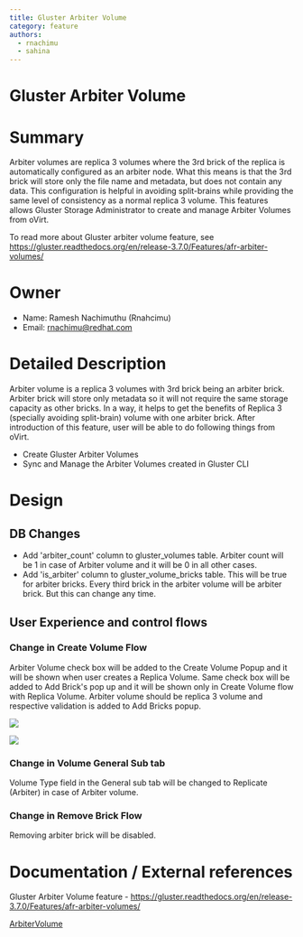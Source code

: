 ```yaml
---
title: Gluster Arbiter Volume
category: feature
authors:
  - rnachimu
  - sahina
---
```


# Gluster Arbiter Volume

# Summary

Arbiter volumes are replica 3 volumes where the 3rd brick of the replica is automatically configured as an arbiter node. What this means is that the 3rd brick will store only the file name and metadata, but does not contain any data. This configuration is helpful in avoiding split-brains while providing the same level of consistency as a normal replica 3 volume. This features allows Gluster Storage Administrator to create and manage Arbiter Volumes from oVirt.

To read more about Gluster arbiter volume feature, see <https://gluster.readthedocs.org/en/release-3.7.0/Features/afr-arbiter-volumes/>

# Owner

*   Name: Ramesh Nachimuthu (Rnahcimu)
*   Email: <rnachimu@redhat.com>

# Detailed Description

Arbiter volume is a replica 3 volumes with 3rd brick being an arbiter brick. Arbiter brick will store only metadata so it will not require the same storage capacity as other bricks. In a way, it helps to get the benefits of Replica 3 (specially avoiding split-brain) volume with one arbiter brick. After introduction of this feature, user will be able to do following things from oVirt.

*   Create Gluster Arbiter Volumes
*   Sync and Manage the Arbiter Volumes created in Gluster CLI

# Design

## DB Changes

*   Add 'arbiter_count' column to gluster_volumes table. Arbiter count will be 1 in case of Arbiter volume and it will be 0 in all other cases.
*   Add 'is_arbiter' column to gluster_volume_bricks table. This will be true for arbiter bricks. Every third brick in the arbiter volume will be arbiter brick. But this can change any time.

## User Experience and control flows

### Change in Create Volume Flow

Arbiter Volume check box will be added to the Create Volume Popup and it will be shown when user creates a Replica Volume. Same check box will be added to Add Brick's pop up and it will be shown only in Create Volume flow with Replica Volume. Arbiter volume should be replica 3 volume and respective validation is added to Add Bricks popup.

![](/images/wiki/New-arbiter-volume.png)

![](/images/wiki/Add-brick-for-new-arbiter-volume.png)

### Change in Volume General Sub tab

Volume Type field in the General sub tab will be changed to Replicate (Arbiter) in case of Arbiter volume.

### Change in Remove Brick Flow

Removing arbiter brick will be disabled.

# Documentation / External references

Gluster Arbiter Volume feature - <https://gluster.readthedocs.org/en/release-3.7.0/Features/afr-arbiter-volumes/>

[ArbiterVolume](/develop/release-management/features/)
